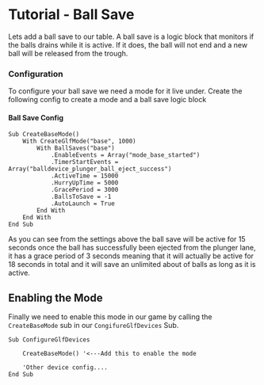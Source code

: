 # Tutorial - Ball Save

Lets add a ball save to our table. A ball save is a logic block that monitors if the balls drains while it is active. If it does, the ball will not end and a new ball will be released from the trough.

### Configuration

To configure your ball save we need a mode for it live under. Create the following config to create a mode and a ball save logic block

#### Ball Save Config

```
Sub CreateBaseMode()
    With CreateGlfMode("base", 1000)
        With BallSaves("base")
            .EnableEvents = Array("mode_base_started")
            .TimerStartEvents = Array("balldevice_plunger_ball_eject_success")
            .ActiveTime = 15000
            .HurryUpTime = 5000
            .GracePeriod = 3000
            .BallsToSave = -1
            .AutoLaunch = True
        End With
    End With
End Sub
```

As you can see from the settings above the ball save will be active for 15 seconds once the ball has successfully been ejected from the plunger lane, it has a grace period of 3 seconds meaning that it will actually be active for 18 seconds in total and it will save an unlimited about of balls as long as it is active.

## Enabling the Mode

Finally we need to enable this mode in our game by calling the ```CreateBaseMode``` sub in our ```CongifureGlfDevices``` Sub.

```
Sub ConfigureGlfDevices
   
    CreateBaseMode() '<---Add this to enable the mode
    
    'Other device config....
End Sub
```
